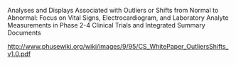 
Analyses and Displays Associated with Outliers or Shifts from Normal to Abnormal: Focus on Vital Signs, Electrocardiogram, and Laboratory Analyte Measurements in Phase 2-4 Clinical Trials and Integrated Summary Documents

http://www.phusewiki.org/wiki/images/9/95/CS_WhitePaper_OutliersShifts_v1.0.pdf
